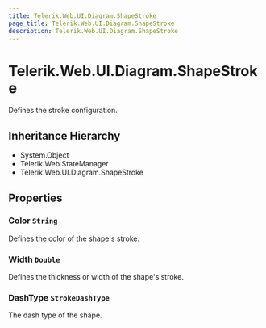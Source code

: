 ```yaml
---
title: Telerik.Web.UI.Diagram.ShapeStroke
page_title: Telerik.Web.UI.Diagram.ShapeStroke
description: Telerik.Web.UI.Diagram.ShapeStroke
---
```


# Telerik.Web.UI.Diagram.ShapeStroke

Defines the stroke configuration.

## Inheritance Hierarchy

* System.Object
* Telerik.Web.StateManager
* Telerik.Web.UI.Diagram.ShapeStroke

## Properties

###  Color `String`

Defines the color of the shape's stroke.

###  Width `Double`

Defines the thickness or width of the shape's stroke.

###  DashType `StrokeDashType`

The dash type of the shape.

